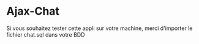 # Ajax-Chat

Si vous souhaitez tester cette appli sur votre machine, merci d'importer le fichier chat.sql dans votre BDD
